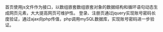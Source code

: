 首页使用js文件作为接口，以数组嵌套数组嵌套对象的数据结构和循环语句动态生成网页元素，大大提高网页可维护性。
登录、注册页通过jquery实现账号密码长度验证，通过ajax向php传值，php调用mySQL数据库，实现账号密码进一步验证。


